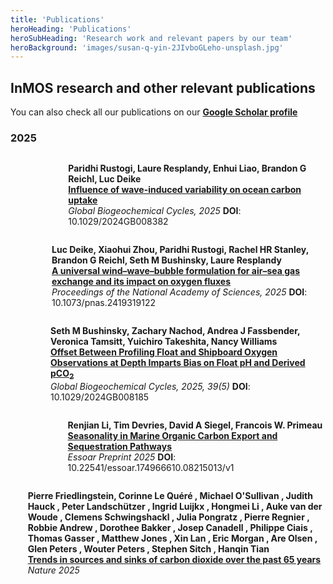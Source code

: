 ```yaml
---
title: 'Publications'
heroHeading: 'Publications'
heroSubHeading: 'Research work and relevant papers by our team'
heroBackground: 'images/susan-q-yin-2JIvboGLeho-unsplash.jpg'
---
```


## InMOS research and other relevant publications

You can also check all our publications on our **[Google Scholar profile](https://scholar.google.com/citations?hl=en&authuser=1&user=VZTwG_kAAAAJ)**


### 2025
<div style="display: flex; align-items: center;">
  <div style="width: 100px; height: 100px; overflow: hidden;  margin-right: 10px;">
  </div>
  <p>
    <strong>Paridhi Rustogi, Laure Resplandy, Enhui Liao, Brandon G Reichl, Luc Deike</strong><br>
    <a href="https://www.authorea.com/users/839578/articles/1230159-influence-of-wave-induced-variability-on-ocean-carbon-uptake" target="_blank"><strong>Influence of wave-induced variability on ocean carbon uptake</strong></a><br>
    <i>Global Biogeochemical Cycles, 2025</i> <strong>DOI</strong>: 10.1029/2024GB008382
  </p>
  </div>

  <div style="display: flex; align-items: center;">
    <div style="width: 100px; height: 100px; overflow: hidden;  margin-right: 10px;">
    </div>
    <p>
      <strong>Luc Deike, Xiaohui Zhou, Paridhi Rustogi, Rachel HR Stanley, Brandon G Reichl, Seth M Bushinsky, Laure Resplandy</strong><br>
      <a href="https://www.pnas.org/doi/full/10.1073/pnas.2419319122" target="_blank"><strong>A universal wind–wave–bubble formulation for air–sea gas exchange and its impact on oxygen fluxes</strong></a><br>
      <i>Proceedings of the National Academy of Sciences, 2025</i> <strong>DOI</strong>: 10.1073/pnas.2419319122
    </p>
    </div>


  <div style="display: flex; align-items: center;">
    <div style="width: 100px; height: 100px; overflow: hidden;  margin-right: 10px;">
    </div>
    <p>
      <strong>Seth M Bushinsky, Zachary Nachod, Andrea J Fassbender, Veronica Tamsitt, Yuichiro Takeshita, Nancy Williams</strong><br>
      <a href="https://agupubs.onlinelibrary.wiley.com/doi/full/10.1029/2024GB008185" target="_blank"><strong>Offset Between Profiling Float and Shipboard Oxygen Observations at Depth Imparts Bias on Float pH and Derived pCO<sub>2</sub></strong></a><br>
      <i>Global Biogeochemical Cycles, 2025, 39(5)</i> <strong>DOI</strong>: 10.1029/2024GB008185
    </p>
    </div>


  <div style="display: flex; align-items: center;">
    <div style="width: 100px; height: 100px; overflow: hidden;  margin-right: 10px;">
    </div>
  <p>
    <strong>Renjian Li, Tim Devries, David A Siegel, Francois W. Primeau</strong><br>
    <a href="https://essopenarchive.org/doi/full/10.22541/essoar.174966610.08215013/v1" target="_blank"><strong>Seasonality in Marine Organic Carbon Export and Sequestration Pathways</strong></a><br>
    <i>Essoar Preprint 2025</i> <strong>DOI</strong>: 10.22541/essoar.174966610.08215013/v1
  </p>
  </div>


  <div style="display: flex; align-items: center;">
    <div style="width: 100px; height: 100px; overflow: hidden;  margin-right: 10px;">
    </div>
<p>
  <strong>Pierre Friedlingstein, Corinne Le Quéré , Michael O'Sullivan , Judith Hauck , Peter Landschützer , Ingrid Luijkx , Hongmei Li , Auke van der Woude , Clemens Schwingshackl , Julia Pongratz , Pierre Regnier , Robbie Andrew , Dorothee Bakker , Josep Canadell , Philippe Ciais , Thomas Gasser , Matthew Jones , Xin Lan , Eric Morgan , Are Olsen , Glen Peters , Wouter Peters , Stephen Sitch , Hanqin Tian</strong><br>
  <a href="https://www.nature.com/nature/articles?year=2025" target="_blank"><strong>Trends in sources and sinks of carbon dioxide over the past 65 years</strong></a><br>
  <i>Nature 2025</i>
</p>
</div>
